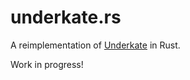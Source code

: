 # underkate.rs

A reimplementation of [Underkate](https://github.com/kodo-pp/underkate) in Rust.

Work in progress!
